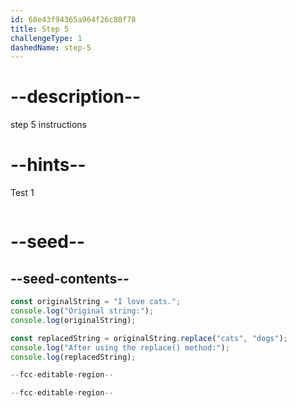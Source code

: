 ```yaml
---
id: 68e43f94365a964f26c88f78
title: Step 5
challengeType: 1
dashedName: step-5
---
```


# --description--

step 5 instructions

# --hints--

Test 1

```js

```

# --seed--

## --seed-contents--

```js
const originalString = "I love cats.";
console.log("Original string:");
console.log(originalString);

const replacedString = originalString.replace("cats", "dogs");
console.log("After using the replace() method:");
console.log(replacedString);

--fcc-editable-region--

--fcc-editable-region--
```
